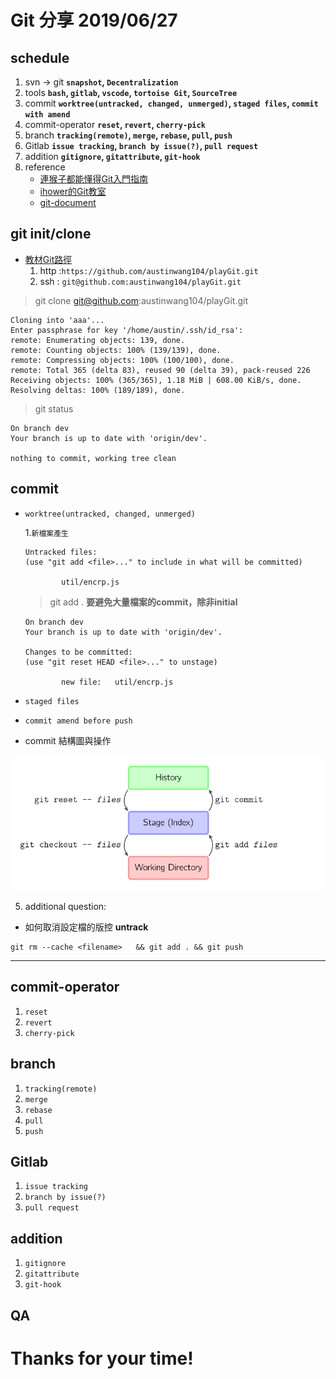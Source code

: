 # Git 分享 2019/06/27

## schedule
1. svn -> git   **`snapshot`, `Decentralization`**
2. tools    **`bash`, `gitlab`, `vscode`, `tortoise Git`, `SourceTree`**
3. commit   **`worktree(untracked, changed, unmerged)`, `staged files`, `commit with amend`**
4. commit-operator    **`reset`, `revert`, `cherry-pick`**
5. branch   **`tracking(remote)`, `merge`, `rebase`, `pull`, `push`**
6. Gitlab   **`issue tracking`, `branch by issue(?)`, `pull request`**
7. addition **`gitignore`, `gitattribute`, `git-hook`**
8. reference
    * [連猴子都能懂得Git入門指南](https://backlog.com/git-tutorial/tw/intro/intro2_4.html)
    * [ihower的Git教室](https://ihower.tw/git/index.html)
    * [git-document](https://git-scm.com/book/en/v2)


## git init/clone
* [教材Git路徑](git@github.com:austinwang104/playGit.git)
    1. http :`https://github.com/austinwang104/playGit.git`
    2. ssh : `git@github.com:austinwang104/playGit.git`

> git clone git@github.com:austinwang104/playGit.git
```
Cloning into 'aaa'...
Enter passphrase for key '/home/austin/.ssh/id_rsa':
remote: Enumerating objects: 139, done.
remote: Counting objects: 100% (139/139), done.
remote: Compressing objects: 100% (100/100), done.
remote: Total 365 (delta 83), reused 90 (delta 39), pack-reused 226
Receiving objects: 100% (365/365), 1.18 MiB | 608.00 KiB/s, done.
Resolving deltas: 100% (189/189), done.
```

> git status
```
On branch dev
Your branch is up to date with 'origin/dev'.

nothing to commit, working tree clean
```


## commit
* `worktree(untracked, changed, unmerged)`

    1.`新檔案產生`
    ```
    Untracked files:
    (use "git add <file>..." to include in what will be committed)

            util/encrp.js
    ```

    > git add . **要避免大量檔案的commit，除非initial**
    ```
    On branch dev
    Your branch is up to date with 'origin/dev'.

    Changes to be committed:
    (use "git reset HEAD <file>..." to unstage)

            new file:   util/encrp.js
    ```

* `staged files`
* `commit amend before push`
* commit 結構圖與操作

![](https://github.com/austinwang104/playGit/blob/dev/img/unstage-stage.png?raw=true)

5. additional question:    

* 如何取消設定檔的版控 **untrack**
```
git rm --cache <filename>   && git add . && git push
```

* ****



## commit-operator    
1. `reset`
2. `revert`
3. `cherry-pick`


## branch   
1. `tracking(remote)`
2. `merge`
3. `rebase`
4. `pull`
5. `push`


## Gitlab   
1. `issue tracking`
2. `branch by issue(?)`
3. `pull request`


## addition 
1. `gitignore`
2. `gitattribute`
3. `git-hook`


## QA

# Thanks for your time!